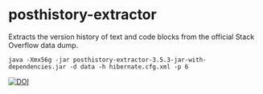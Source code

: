 # posthistory-extractor
Extracts the version history of text and code blocks from the official Stack Overflow data dump.

    java -Xmx56g -jar posthistory-extractor-3.5.3-jar-with-dependencies.jar -d data -h hibernate.cfg.xml -p 6

[![DOI](https://zenodo.org/badge/98211942.svg)](https://zenodo.org/badge/latestdoi/98211942)
